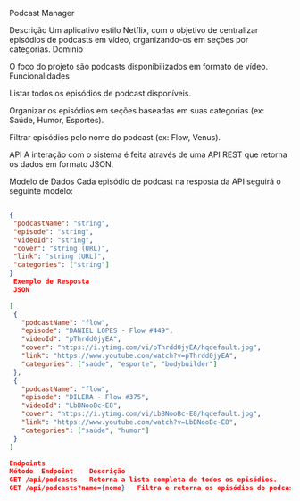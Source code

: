 Podcast Manager

Descrição
Um aplicativo estilo Netflix, com o objetivo de centralizar episódios de podcasts em vídeo, organizando-os em seções por categorias. 
Domínio

O foco do projeto são podcasts disponibilizados em formato de vídeo. 
Funcionalidades

Listar todos os episódios de podcast disponíveis.

Organizar os episódios em seções baseadas em suas categorias (ex: Saúde, Humor, Esportes). 

Filtrar episódios pelo nome do podcast (ex: Flow, Venus). 

API
A interação com o sistema é feita através de uma API REST que retorna os dados em formato JSON.

Modelo de Dados
Cada episódio de podcast na resposta da API seguirá o seguinte modelo:

 ```JSON

 {
  "podcastName": "string",
  "episode": "string",
  "videoId": "string",
  "cover": "string (URL)",
  "link": "string (URL)",
  "categories": ["string"]
} 
  Exemplo de Resposta
  JSON

 [
  {
    "podcastName": "flow",
    "episode": "DANIEL LOPES - Flow #449",
    "videoId": "pThrdd0jyEA",
    "cover": "https://i.ytimg.com/vi/pThrdd0jyEA/hqdefault.jpg",
    "link": "https://www.youtube.com/watch?v=pThrdd0jyEA",
    "categories": ["saúde", "esporte", "bodybuilder"]
  },
  {
    "podcastName": "flow",
    "episode": "DILERA - Flow #375",
    "videoId": "LbBNooBc-E8",
    "cover": "https://i.ytimg.com/vi/LbBNooBc-E8/hqdefault.jpg",
    "link": "https://www.youtube.com/watch?v=LbBNooBc-E8",
    "categories": ["saúde", "humor"]
  }
] 

Endpoints
Método	Endpoint	Descrição
GET	/api/podcasts	Retorna a lista completa de todos os episódios.
GET	/api/podcasts?name={nome}	Filtra e retorna os episódios do podcast nome.


